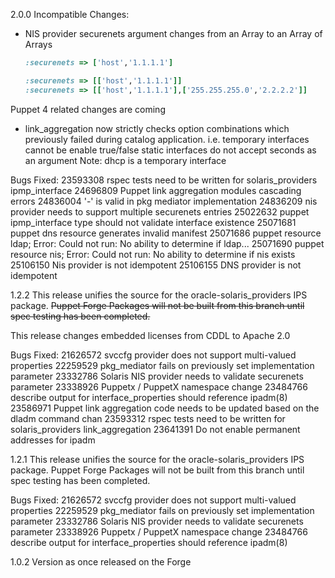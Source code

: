 2.0.0
  Incompatible Changes:
  * NIS provider securenets argument changes from an Array to an Array of Arrays
    ```ruby
    :securenets => ['host','1.1.1.1']
    ```
    ```ruby
    :securenets => [['host','1.1.1.1']]
    :securenets => [['host','1.1.1.1'],['255.255.255.0','2.2.2.2']]
    ```

  Puppet 4 related changes are coming

  * link_aggregation now strictly checks option combinations which previously
    failed during catalog application.
    i.e. temporary interfaces cannot be enable true/false
    static interfaces do not accept seconds as an argument
    Note: dhcp is a temporary interface

  Bugs Fixed:
  23593308 rspec tests need to be written for solaris_providers ipmp_interface
  24696809 Puppet link aggregation modules cascading errors
  24836004 '-' is valid in pkg mediator implementation
  24836209 nis provider needs to support multiple securenets entries
  25022632 puppet ipmp_interface type should not validate interface existence
  25071681 puppet dns resource generates invalid manifest
  25071686 puppet resource ldap; Error: Could not run: No ability to determine if ldap...
  25071690 puppet resource nis; Error: Could not run: No ability to determine if nis exists
  25106150 Nis provider is not idempotent
  25106155 DNS provider is not idempotent

1.2.2
This release unifies the source for the oracle-solaris_providers IPS package.
~~Puppet Forge Packages will not be built from this branch until
spec testing has been completed.~~

This release changes embedded licenses from CDDL to Apache 2.0

  Bugs Fixed:
  21626572 svccfg provider does not support multi-valued properties
  22259529 pkg_mediator fails on previously set implementation parameter 
  23332786 Solaris NIS provider needs to validate securenets parameter
  23338926 Puppetx / PuppetX namespace change
  23484766 describe output for interface_properties should reference ipadm(8)
  23586971 Puppet link aggregation code needs to be updated based on the dladm command chan
  23593312 rspec tests need to be written for solaris_providers link_aggregation
  23641391 Do not enable permanent addresses for ipadm

1.2.1
This release unifies the source for the oracle-solaris_providers IPS package.
Puppet Forge Packages will not be built from this branch until spec testing has been completed.

  Bugs Fixed:
  21626572 svccfg provider does not support multi-valued properties
  22259529 pkg_mediator fails on previously set implementation parameter
  23332786 Solaris NIS provider needs to validate securenets parameter
  23338926 Puppetx / PuppetX namespace change
  23484766 describe output for interface_properties should reference ipadm(8)

1.0.2
  Version as once released on the Forge
